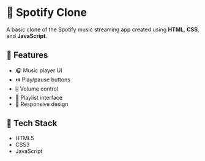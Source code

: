 # 🎵 Spotify Clone

A basic clone of the Spotify music streaming app created using **HTML**, **CSS**, and **JavaScript**.

## 🚀 Features

- 🎧 Music player UI
- ⏯️ Play/pause buttons
- 🎚 Volume control
- 🎵 Playlist interface
- 📱 Responsive design

## 📁 Tech Stack

- HTML5
- CSS3
- JavaScript 
